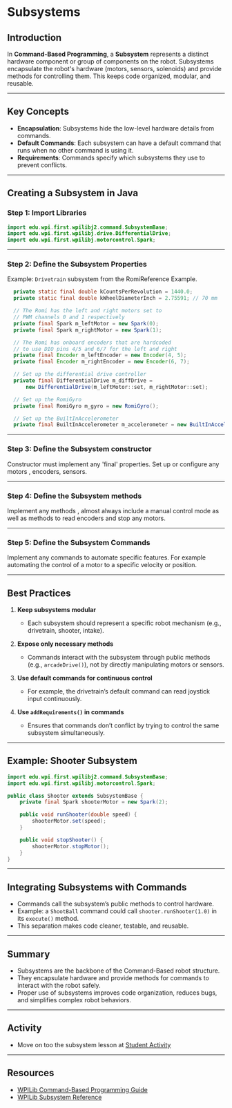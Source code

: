 # Subsystems

## Introduction

In **Command-Based Programming**, a **Subsystem** represents a distinct hardware component or group of components on the robot.
Subsystems encapsulate the robot's hardware (motors, sensors, solenoids) and provide methods for controlling them. This keeps code organized, modular, and reusable.

---

## Key Concepts

* **Encapsulation**: Subsystems hide the low-level hardware details from commands.
* **Default Commands**: Each subsystem can have a default command that runs when no other command is using it.
* **Requirements**: Commands specify which subsystems they use to prevent conflicts.

---

## Creating a Subsystem in Java

### Step 1: Import Libraries

```java
import edu.wpi.first.wpilibj2.command.SubsystemBase;
import edu.wpi.first.wpilibj.drive.DifferentialDrive;
import edu.wpi.first.wpilibj.motorcontrol.Spark;
```

---

### Step 2: Define the Subsystem Properties

Example: `Drivetrain` subsystem from the RomiReference Example.

```java
  private static final double kCountsPerRevolution = 1440.0;
  private static final double kWheelDiameterInch = 2.75591; // 70 mm

  // The Romi has the left and right motors set to
  // PWM channels 0 and 1 respectively
  private final Spark m_leftMotor = new Spark(0);
  private final Spark m_rightMotor = new Spark(1);

  // The Romi has onboard encoders that are hardcoded
  // to use DIO pins 4/5 and 6/7 for the left and right
  private final Encoder m_leftEncoder = new Encoder(4, 5);
  private final Encoder m_rightEncoder = new Encoder(6, 7);

  // Set up the differential drive controller
  private final DifferentialDrive m_diffDrive =
      new DifferentialDrive(m_leftMotor::set, m_rightMotor::set);

  // Set up the RomiGyro
  private final RomiGyro m_gyro = new RomiGyro();

  // Set up the BuiltInAccelerometer
  private final BuiltInAccelerometer m_accelerometer = new BuiltInAccelerometer();
```

---

### Step 3: Define the Subsystem constructor

Constructor must implement any 'final' properties.
Set up or configure any motors , encoders, sensors.

---

### Step 4: Define the Subsystem methods

Implement any methods , almost always include a manual control mode 
as well as methods to read encoders and stop any motors.

---

### Step 5: Define the Subsystem Commands

Implement any commands to automate specific features. For example automating the control of a motor to a specific velocity or position.

---

## Best Practices

1. **Keep subsystems modular**

   * Each subsystem should represent a specific robot mechanism (e.g., drivetrain, shooter, intake).

2. **Expose only necessary methods**

   * Commands interact with the subsystem through public methods (e.g., `arcadeDrive()`), not by directly manipulating motors or sensors.

3. **Use default commands for continuous control**

   * For example, the drivetrain’s default command can read joystick input continuously.

4. **Use `addRequirements()` in commands**

   * Ensures that commands don’t conflict by trying to control the same subsystem simultaneously.

---

## Example: Shooter Subsystem

```java
import edu.wpi.first.wpilibj2.command.SubsystemBase;
import edu.wpi.first.wpilibj.motorcontrol.Spark;

public class Shooter extends SubsystemBase {
    private final Spark shooterMotor = new Spark(2);

    public void runShooter(double speed) {
        shooterMotor.set(speed);
    }

    public void stopShooter() {
        shooterMotor.stopMotor();
    }
}
```

---

## Integrating Subsystems with Commands

* Commands call the subsystem’s public methods to control hardware.
* Example: a `ShootBall` command could call `shooter.runShooter(1.0)` in its `execute()` method.
* This separation makes code cleaner, testable, and reusable.

---

## Summary

* Subsystems are the backbone of the Command-Based robot structure.
* They encapsulate hardware and provide methods for commands to interact with the robot safely.
* Proper use of subsystems improves code organization, reduces bugs, and simplifies complex robot behaviors.

---

## Activity

* Move on too the subsystem lesson at [Student Activity](subsystem-lesson.md) 

---

## Resources

* [WPILib Command-Based Programming Guide](https://docs.wpilib.org/en/stable/docs/software/commandbased/index.html)
* [WPILib Subsystem Reference](https://docs.wpilib.org/en/stable/docs/software/commandbased/subsystems.html)
